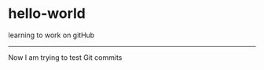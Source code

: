 # hello-world
learning to work on gitHub

------------------------------
Now I am trying to test Git commits
